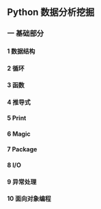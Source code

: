 ## Python 数据分析挖掘
### 一 基础部分
#### 1 数据结构
#### 2 循环
#### 3 函数
#### 4 推导式
#### 5 Print
#### 6 Magic
#### 7 Package
#### 8 I/O
#### 9 异常处理
#### 10 面向对象编程
